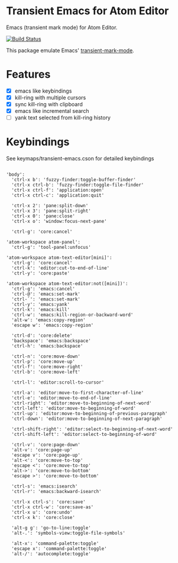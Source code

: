 Transient Emacs for Atom Editor
===============================

Emacs (transient mark mode) for Atom Editor.

[![Build Status](https://travis-ci.org/yasuyuky/transient-emacs.svg)](https://travis-ci.org/yasuyuky/transient-emacs)

This package emulate Emacs'
[transient-mark-mode](http://www.emacswiki.org/emacs/TransientMarkMode).

Features
========

- [x] emacs like keybindings
- [x] kill-ring with multiple cursors
- [x] sync kill-ring with clipboard
- [x] emacs like incremental search
- [ ] yank text selected from kill-ring history

Keybindings
===========

See keymaps/transient-emacs.cson for detailed keybindings

```coffee-script

'body':
  'ctrl-x b': 'fuzzy-finder:toggle-buffer-finder'
  'ctrl-x ctrl-b': 'fuzzy-finder:toggle-file-finder'
  'ctrl-x ctrl-f': 'application:open'
  'ctrl-x ctrl-c': 'application:quit'

  'ctrl-x 2': 'pane:split-down'
  'ctrl-x 3': 'pane:split-right'
  'ctrl-x 0': 'pane:close'
  'ctrl-x o': 'window:focus-next-pane'

  'ctrl-g': 'core:cancel'

'atom-workspace atom-panel':
  'ctrl-g': 'tool-panel:unfocus'

'atom-workspace atom-text-editor[mini]':
  'ctrl-g': 'core:cancel'
  'ctrl-k': 'editor:cut-to-end-of-line'
  'ctrl-y': 'core:paste'

'atom-workspace atom-text-editor:not([mini])':
  'ctrl-g': 'emacs:cancel'
  'ctrl-@': 'emacs:set-mark'
  'ctrl-`': 'emacs:set-mark'
  'ctrl-y': 'emacs:yank'
  'ctrl-k': 'emacs:kill'
  'ctrl-w': 'emacs:kill-region-or-backward-word'
  'alt-w': 'emacs:copy-region'
  'escape w': 'emacs:copy-region'

  'ctrl-d': 'core:delete'
  'backspace': 'emacs:backspace'
  'ctrl-h': 'emacs:backspace'

  'ctrl-n': 'core:move-down'
  'ctrl-p': 'core:move-up'
  'ctrl-f': 'core:move-right'
  'ctrl-b': 'core:move-left'

  'ctrl-l': 'editor:scroll-to-cursor'

  'ctrl-a': 'editor:move-to-first-character-of-line'
  'ctrl-e': 'editor:move-to-end-of-line'
  'ctrl-right': 'editor:move-to-beginning-of-next-word'
  'ctrl-left': 'editor:move-to-beginning-of-word'
  'ctrl-up': 'editor:move-to-beginning-of-previous-paragraph'
  'ctrl-down': 'editor:move-to-beginning-of-next-paragraph'

  'ctrl-shift-right': 'editor:select-to-beginning-of-next-word'
  'ctrl-shift-left': 'editor:select-to-beginning-of-word'

  'ctrl-v': 'core:page-down'
  'alt-v': 'core:page-up'
  'escape v': 'core:page-up'
  'alt-<': 'core:move-to-top'
  'escape <': 'core:move-to-top'
  'alt->': 'core:move-to-bottom'
  'escape >': 'core:move-to-bottom'

  'ctrl-s': 'emacs:isearch'
  'ctrl-r': 'emacs:backward-isearch'

  'ctrl-x ctrl-s': 'core:save'
  'ctrl-x ctrl-w': 'core:save-as'
  'ctrl-x u': 'core:undo'
  'ctrl-x k': 'core:close'

  'alt-g g': 'go-to-line:toggle'
  'alt-.': 'symbols-view:toggle-file-symbols'

  'alt-x': 'command-palette:toggle'
  'escape x': 'command-palette:toggle'
  'alt-/': 'autocomplete:toggle'


```

